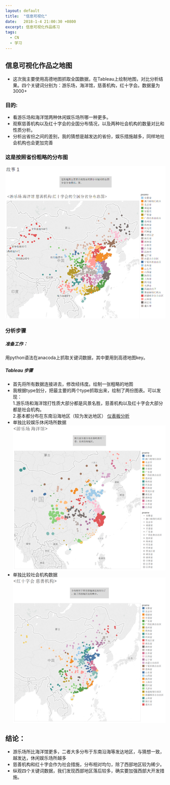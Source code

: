 ```yaml
---
layout: default
title:  "信息可视化"
date:   2018-1-4 21:00:30 +0800
excerpt: 信息可视化作品练习
tags:
  - CN
  - 学习
---
```

## 信息可视化作品之地图
- 这次我主要使用高德地图抓取全国数据，在Tableau上绘制地图，对比分析结果。四个关键词分别为：游乐场，海洋馆，慈善机构，红十字会。数据量为3000+
### 目的: 
- 看游乐场和海洋馆两种休闲娱乐场所哪一种更多。
- 观察慈善机构以及红十字会的全国分布情况，以及两种社会机构的数量对比和性质分析。
- 分析出省份之间的差别，我的猜想是越发达的省份，娱乐措施越多，同样地社会机构也会更加完善
### 这是按照省份粗略的分布图
![](https://raw.githubusercontent.com/Zhou-Yu-Jin/Zhou-Yu-Jin.github.io/master/assets/images/%E5%85%A8%E5%9B%BD%E5%88%86%E7%9C%81%E5%88%86%E5%B8%83%E5%9B%BE.png)

### 分析步骤
##### 准备工作：
用python语法在anacoda上抓取关键词数据，其中要用到高德地图key。
##### Tableau 步骤
- 首先将所有数据连接进去，修改经纬度。绘制一张粗略的地图
- 我根据type划分，把最主要的两个type抓取出来，绘制了两份图表。可以发现：<br>1.游乐场和海洋馆打性质大部分都是风景名胜，慈善机构以及红十字会大部分都是社会机构。<br>2.基本都分布在东南沿海地区（较为发达地区）
[仪表板分析](https://public.tableau.com/shared/N37T85452?:display_count=yes)
- 单独比较娱乐休闲场所数据
![](https://github.com/Zhou-Yu-Jin/Zhou-Yu-Jin.github.io/blob/master/assets/images/%E6%B8%B8%E4%B9%90%E5%9C%BA%E5%92%8C%E6%B5%B7%E6%B4%8B%E9%A6%86%E7%9A%84%E5%88%86%E5%B8%83.png?raw=true)
- 单独比较社会机构数据
![](https://raw.githubusercontent.com/Zhou-Yu-Jin/Zhou-Yu-Jin.github.io/master/assets/images/%E7%BA%A2%E5%8D%81%E5%AD%97%E4%BC%9A%E5%92%8C%E6%85%88%E5%96%84%E6%9C%BA%E6%9E%84%E7%9A%84%E5%88%86%E5%B8%83.png)
## 结论：
- 游乐场所比海洋馆更多，二者大多分布于东南沿海等发达地区，与猜想一致，越发达，休闲娱乐场所越多
- 慈善机构和红十字会作为社会措施，分布相对均匀，除了西部地区较为稀少。
- 纵观四个关键词数据，我们发现西部地区落后较多，确实要加强西部大开发措施。
